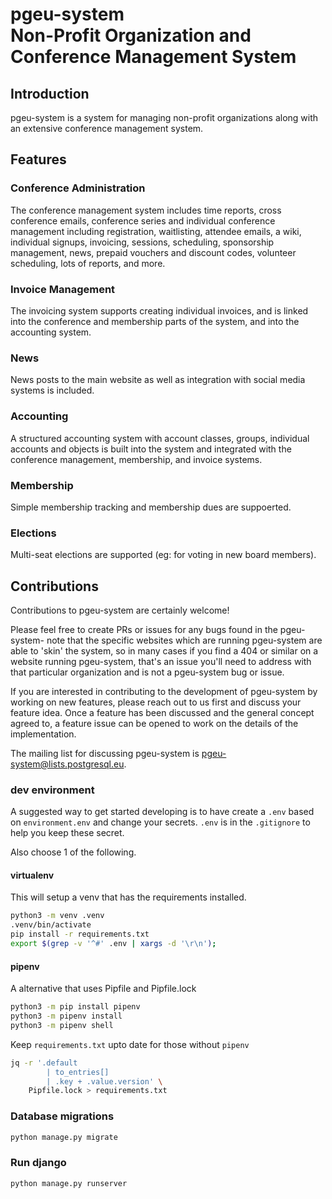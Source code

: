 # pgeu-system <br/> Non-Profit Organization and Conference Management System

## Introduction

pgeu-system is a system for managing non-profit organizations along with an
extensive conference management system.

## Features

### Conference Administration

The conference management system includes time reports, cross conference emails,
conference series and individual conference management including registration,
waitlisting, attendee emails, a wiki, individual signups, invoicing, sessions,
scheduling, sponsorship management, news, prepaid vouchers and discount codes,
volunteer scheduling, lots of reports, and more.

### Invoice Management

The invoicing system supports creating individual invoices, and is linked into
the conference and membership parts of the system, and into the accounting
system.

### News

News posts to the main website as well as integration with social media systems
is included.

### Accounting

A structured accounting system with account classes, groups, individual accounts
and objects is built into the system and integrated with the conference management,
membership, and invoice systems.

### Membership

Simple membership tracking and membership dues are suppoerted.

### Elections

Multi-seat elections are supported (eg: for voting in new board members).

## Contributions

Contributions to pgeu-system are certainly welcome!

Please feel free to create PRs or issues for any bugs found in the pgeu-system-
note that the specific websites which are running pgeu-system are able to 'skin'
the system, so in many cases if you find a 404 or similar on a website running
pgeu-system, that's an issue you'll need to address with that particular organization
and is not a pgeu-system bug or issue.

If you are interested in contributing to the development of pgeu-system by
working on new features, please reach out to us first and discuss your feature
idea.  Once a feature has been discussed and the general concept agreed to, a
feature issue can be opened to work on the details of the implementation.

The mailing list for discussing pgeu-system is <pgeu-system@lists.postgresql.eu>.

### dev environment

A suggested way to get started developing is to have create a `.env` based on `environment.env` and change your secrets. `.env` is in the `.gitignore` to help you keep these secret.

Also choose 1 of the following.

#### virtualenv

This will setup a venv that has the requirements installed.

```sh
python3 -m venv .venv
.venv/bin/activate
pip install -r requirements.txt
export $(grep -v '^#' .env | xargs -d '\r\n');
```

#### pipenv

A alternative that uses Pipfile and Pipfile.lock

```sh
python3 -m pip install pipenv
python3 -m pipenv install
python3 -m pipenv shell
```

Keep `requirements.txt` upto date for those without `pipenv`

```sh
jq -r '.default
        | to_entries[]
        | .key + .value.version' \
    Pipfile.lock > requirements.txt
```

### Database migrations

```sh
python manage.py migrate
```

### Run django

```sh
python manage.py runserver
```
